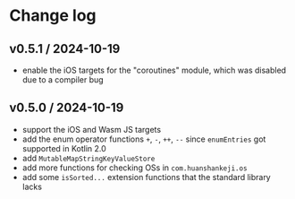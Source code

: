 # Change log

## v0.5.1 / 2024-10-19

* enable the iOS targets for the "coroutines" module, which was disabled due to a compiler bug

## v0.5.0 / 2024-10-19

* support the iOS and Wasm JS targets
* add the enum operator functions `+`, `-`, `++`, `--` since `enumEntries` got supported in Kotlin 2.0
* add `MutableMapStringKeyValueStore`
* add more functions for checking OSs in `com.huanshankeji.os`
* add some `isSorted...` extension functions that the standard library lacks
